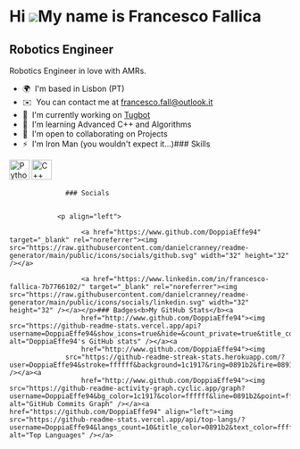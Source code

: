 Hi ![](https://user-images.githubusercontent.com/18350557/176309783-0785949b-9127-417c-8b55-ab5a4333674e.gif)My name is Francesco Fallica
=========================================================================================================================================

Robotics Engineer
-----------------

Robotics Engineer in love with AMRs.

*   🌍  I'm based in Lisbon (PT)
*   ✉️  You can contact me at [francesco.fall@outlook.it](mailto:francesco.fall@outlook.it)
*   🚀  I'm currently working on [Tugbot](http://tugbot.com/)
*   🧠  I'm learning Advanced C++ and Algorithms
*   🤝  I'm open to collaborating on Projects
*   ⚡  I'm Iron Man (you wouldn't expect it...)### Skills 
<p align="left">
<a href="https://www.python.org/" target="_blank" rel="noreferrer"><img src="https://raw.githubusercontent.com/danielcranney/readme-generator/main/public/icons/skills/python-colored.svg" width="36" height="36" alt="Python" /></a>
<a href="https://docs.microsoft.com/en-us/cpp/?view=msvc-170" target="_blank" rel="noreferrer"><img src="https://raw.githubusercontent.com/danielcranney/readme-generator/main/public/icons/skills/cplusplus-colored.svg" width="36" height="36" alt="C++" /></a>
</p>
                    
                  ### Socials
                  
                  
                <p align="left">
                          
                      <a href="https://www.github.com/DoppiaEffe94" target="_blank" rel="noreferrer"><img src="https://raw.githubusercontent.com/danielcranney/readme-generator/main/public/icons/socials/github.svg" width="32" height="32" /></a>
                          
                      <a href="https://www.linkedin.com/in/francesco-fallica-7b7766102/" target="_blank" rel="noreferrer"><img src="https://raw.githubusercontent.com/danielcranney/readme-generator/main/public/icons/socials/linkedin.svg" width="32" height="32" /></a></p>### Badges<b>My GitHub Stats</b><a
                      href="http://www.github.com/DoppiaEffe94"><img src="https://github-readme-stats.vercel.app/api?username=DoppiaEffe94&show_icons=true&hide=&count_private=true&title_color=0891b2&text_color=ffffff&icon_color=0891b2&bg_color=1c1917&hide_border=true&show_icons=true" alt="DoppiaEffe94's GitHub stats" /></a><a
                      href="http://www.github.com/DoppiaEffe94"><img
                  src="https://github-readme-streak-stats.herokuapp.com/?user=DoppiaEffe94&stroke=ffffff&background=1c1917&ring=0891b2&fire=0891b2&currStreakNum=ffffff&currStreakLabel=0891b2&sideNums=ffffff&sideLabels=ffffff&dates=ffffff&hide_border=true" /></a><a
                      href="http://www.github.com/DoppiaEffe94"><img src="https://github-readme-activity-graph.cyclic.app/graph?username=DoppiaEffe94&bg_color=1c1917&color=ffffff&line=0891b2&point=ffffff&area_color=1c1917&area=true&hide_border=true&custom_title=GitHub%20Commits%20Graph" alt="GitHub Commits Graph" /></a><a href="https://github.com/DoppiaEffe94" align="left"><img src="https://github-readme-stats.vercel.app/api/top-langs/?username=DoppiaEffe94&langs_count=10&title_color=0891b2&text_color=ffffff&icon_color=0891b2&bg_color=1c1917&hide_border=true&locale=en&custom_title=Top%20%Languages" alt="Top Languages" /></a>
